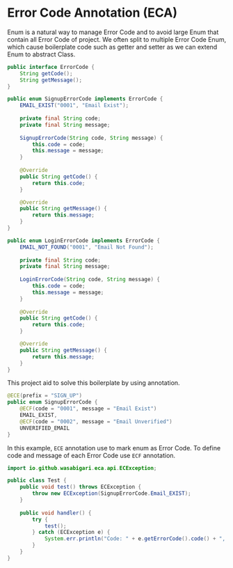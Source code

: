 # Error Code Annotation (ECA)

Enum is a natural way to manage Error Code and to avoid large Enum that contain all
Error Code of project. We often split to multiple Error Code Enum, which cause boilerplate
code such as getter and setter as we can extend Enum to abstract Class.

```java
public interface ErrorCode {
    String getCode();
    String getMessage();
}

public enum SignupErrorCode implements ErrorCode {
    EMAIL_EXIST("0001", "Email Exist");
    
    private final String code;
    private final String message;
    
    SignupErrorCode(String code, String message) {
        this.code = code;
        this.message = message;
    }
    
    @Override
    public String getCode() {
        return this.code;
    }

    @Override
    public String getMessage() {
        return this.message;
    }
}

public enum LoginErrorCode implements ErrorCode {
    EMAIL_NOT_FOUND("0001", "Email Not Found");
    
    private final String code;
    private final String message;
    
    LoginErrorCode(String code, String message) {
        this.code = code;
        this.message = message;
    }
    
    @Override
    public String getCode() {
        return this.code;
    }

    @Override
    public String getMessage() {
        return this.message;
    }
}
```

This project aid to solve this boilerplate by using annotation.

```java
@ECE(prefix = "SIGN_UP")
public enum SignupErrorCode {
    @ECF(code = "0001", message = "Email Exist")
    EMAIL_EXIST,
    @ECF(code = "0002", message = "Email Unverified")
    UNVERIFIED_EMAIL
}
```

In this example, `ECE` annotation use to mark enum as Error Code. To define code and
message of each Error Code use `ECF` annotation.

```java
import io.github.wasabigari.eca.api.ECException;

public class Test {
    public void test() throws ECException {
        throw new ECException(SignupErrorCode.Email_EXIST);
    }
    
    public void handler() {
        try {
            test();
        } catch (ECException e) {
            System.err.println("Code: " + e.getErrorCode().code() + ", Message: " + e.getErrorCode().message());
        }
    }
}
```